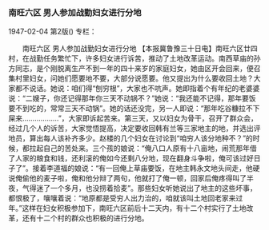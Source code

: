 ### 南旺六区  男人参加战勤妇女进行分地

1947-02-04
第2版()
专栏：

　　南旺六区
    男人参加战勤妇女进行分地
    【本报冀鲁豫三十日电】南旺六区廿四村，在战勤任务繁忙下，许多妇女进行诉苦，推动了土地改革运动。南西草庙的孙方同志，是个刚脱离生产不到一年的四十来岁的家庭妇女，她由区开会回来，便召集村里妇女，问她们愿要地不要，大部分说愿要。他又提出为什么要收回土地？大家都不说话。她说：咱们得“刨穷根”，大家也不吭声。她即指着个有年纪的老婆婆说：“二嫂子，你还记得那年你三天不动锅不？”她说：“我还能不记得，那年要饭要不到吃的，常常三天不动锅”。她的话还没完，另一人即说：“那年吃谷糠拉不下屎来………………”，大家即诉起苦来。第三天，又以妇女为骨干，召开了群众会，经过几个人的诉苦，大家觉悟提高，决定要收回韩有兰等三家地主的地，并选出评地员，算出每人该补齐多少。赵楼的几个妇女在讨论到“咱穷人该分地种不？”的时候，都拉起自己的苦处来。三个孩的娘说：“俺八口人原有十八亩地，闹荒那年借了人家的粮食和钱，还利滚的俺如今还剩八分地，现在翻身斗争啦，俺可该过好日子了”。接着李道福的娘说：“有一回俺上草庙要饭，在地主韩永文地头间走，他硬说俺偷他的麦子啦，俺和他分辩了两句，他就打了俺一顿，回家后俺疼得叫了半夜，气得迷了一个多月，也没捞着拾麦”。那些妇女听她说出了地主的这些坏事，都恨极了，嚷嚷着说：“地原都是受穷人出力治的，咱就该叫土地回老家来过年。”这样在妇女积极参加下，南旺六区前后十二天内，有十二个村实行了土地改革，还有十二个村的群众也积极的进行分地。
